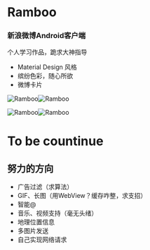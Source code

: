 # Ramboo

### 新浪微博Android客户端

个人学习作品，跪求大神指导

*   Material Design 风格
*   缤纷色彩，随心所欲
*   微博卡片

![ Ramboo](images/menu.png)![ Ramboo](images/home.png)

![ Ramboo](images/friendship.png)![ Ramboo](images/settings.png)

# To be countinue

## 努力的方向

*   广告过滤（求算法）
*   GIF、长图（用WebView？缓存咋整，求支招）
*   智能@
*   音乐、视频支持（毫无头绪）
*   地理位置信息
*   多图片发送
*   自己实现网络请求